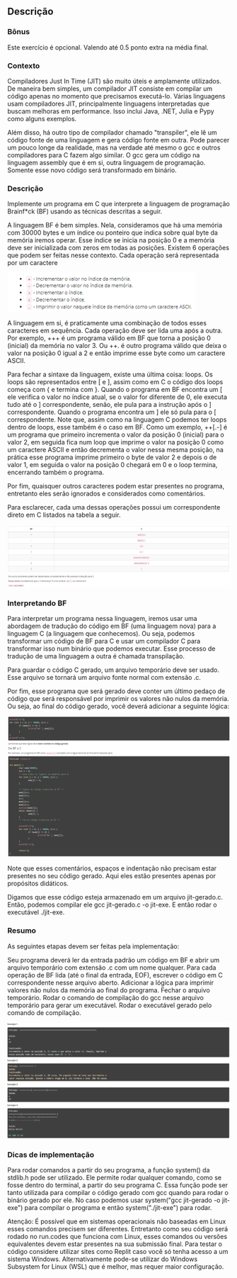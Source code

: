   ## Descrição
  ### Bônus
Este exercício é opcional. Valendo até 0.5 ponto extra na média final.

### Contexto
Compiladores Just In Time (JIT) são muito úteis e amplamente utilizados. De maneira bem simples, um compilador JIT consiste em compilar um código apenas no momento que precisamos executá-lo. Várias linguagens usam compiladores JIT, principalmente linguagens interpretadas que buscam melhoras em performance. Isso inclui Java, .NET, Julia e Pypy como alguns exemplos.

Além disso, há outro tipo de compilador chamado "transpiler", ele lê um código fonte de uma linguagem e gera código fonte em outra. Pode parecer um pouco longe da realidade, mas na verdade até mesmo o gcc e outros compiladores para C fazem algo similar. O gcc gera um código na linguagem assembly que é em si, outra linguagem de programação. Somente esse novo código será transformado em binário.

### Descrição
Implemente um programa em C que interprete a linguagem de programação Brainf*ck (BF) usando as técnicas descritas a seguir.

A linguagem BF é bem simples. Nela, consideramos que há uma memória com 30000 bytes e um índice ou ponteiro que indica sobre qual byte da memória iremos operar. Esse índice se inicia na posição 0 e a memória deve ser inicializada com zeros em todas as posições. Existem 6 operações que podem ser feitas nesse contexto. Cada operação será representada por um caractere

![alt-text](https://github.com/niicao/USP/blob/main/Laborat%C3%B3rio%20de%20ICC%20(Laboratory%20of%20Computer%20Science%20Introduction)/B%C3%B4nus%20(Compilador%20JIT%20de%20Brainf*ck)/bf-1.png)

A linguagem em si, é praticamente uma combinação de todos esses caracteres em sequência. Cada operação deve ser lida uma após a outra. Por exemplo, +++ é um programa válido em BF que torna a posição 0 (inicial) da memória no valor 3. Ou ++. é outro programa válido que deixa o valor na posição 0 igual a 2 e então imprime esse byte como um caractere ASCII.

Para fechar a sintaxe da linguagem, existe uma última coisa: loops. Os loops são representados entre [ e ], assim como em C o código dos loops começa com { e termina com }. Quando o programa em BF encontra um [ ele verifica o valor no índice atual, se o valor for diferente de 0, ele executa tudo até o ] correspondente, senão, ele pula para a instrução após o ] correspondente. Quando o programa encontra um ] ele só pula para o [ correspondente. Note que, assim como na linguagem C podemos ter loops dentro de loops, esse também é o caso em BF. Como um exemplo, ++[.-] é um programa que primeiro incrementa o valor da posição 0 (inicial) para o valor 2, em seguida fica num loop que imprime o valor na posição 0 como um caractere ASCII e então decrementa o valor nessa mesma posição, na prática esse programa imprime primeiro o byte de valor 2 e depois o de valor 1, em seguida o valor na posição 0 chegará em 0 e o loop termina, encerrando também o programa.

Por fim, quaisquer outros caracteres podem estar presentes no programa, entretanto eles serão ignorados e considerados como comentários.

Para esclarecer, cada uma dessas operações possui um correspondente direto em C listados na tabela a seguir.

![alt-text](https://github.com/niicao/USP/blob/main/Laborat%C3%B3rio%20de%20ICC%20(Laboratory%20of%20Computer%20Science%20Introduction)/B%C3%B4nus%20(Compilador%20JIT%20de%20Brainf*ck)/bf0.png)

### Interpretando BF
Para interpretar um programa nessa linguagem, iremos usar uma abordagem de tradução do código em BF (uma linguagem nova) para a linguagem C (a linguagem que conhecemos). Ou seja, podemos transformar um código de BF para C e usar um compilador C para transformar isso num binário que podemos executar. Esse processo de tradução de uma linguagem a outra é chamada transpilação.

Para guardar o código C gerado, um arquivo temporário deve ser usado. Esse arquivo se tornará um arquivo fonte normal com extensão .c.

Por fim, esse programa que será gerado deve conter um último pedaço de código que será responsável por imprimir os valores não nulos da memória. Ou seja, ao final do código gerado, você deverá adicionar a seguinte lógica:

![alt-text](https://github.com/niicao/USP/blob/main/Laborat%C3%B3rio%20de%20ICC%20(Laboratory%20of%20Computer%20Science%20Introduction)/B%C3%B4nus%20(Compilador%20JIT%20de%20Brainf*ck)/bf1.png)

Note que esses comentários, espaços e indentação não precisam estar presentes no seu código gerado. Aqui eles estão presentes apenas por propósitos didáticos.

Digamos que esse código esteja armazenado em um arquivo jit-gerado.c. Então, podemos compilar ele gcc jit-gerado.c -o jit-exe. E então rodar o executável ./jit-exe.

### Resumo
As seguintes etapas devem ser feitas pela implementação:

Seu programa deverá ler da entrada padrão um código em BF e abrir um arquivo temporário com extensão .c com um nome qualquer.
Para cada operação de BF lida (até o final da entrada, EOF), escrever o código em C correspondente nesse arquivo aberto.
Adicionar a lógica para imprimir valores não nulos da memória ao final do programa.
Fechar o arquivo temporário.
Rodar o comando de compilação do gcc nesse arquivo temporário para gerar um executável.
Rodar o executável gerado pelo comando de compilação.

![alt-text](https://github.com/niicao/USP/blob/main/Laborat%C3%B3rio%20de%20ICC%20(Laboratory%20of%20Computer%20Science%20Introduction)/B%C3%B4nus%20(Compilador%20JIT%20de%20Brainf*ck)/bf2.png)

### Dicas de implementação
Para rodar comandos a partir do seu programa, a função system() da stdlib.h pode ser utilizado. Ele permite rodar qualquer comando, como se fosse dentro do terminal, a partir do seu programa C. Essa função pode ser tanto utilizada para compilar o código gerado com gcc quando para rodar o binário gerado por ele. No caso podemos usar system("gcc jit-gerado -o jit-exe") para compilar o programa e então system("./jit-exe") para rodar.

Atenção: É possível que em sistemas operacionais não baseadas em Linux esses comandos precisem ser diferentes. Entretanto como seu código será rodado no run.codes que funciona com Linux, esses comandos ou versões equivalentes devem estar presentes na sua submissão final. Para testar o código considere utilizar sites como Replit caso você só tenha acesso a um sistema Windows. Alternativamente pode-se utilizar do Windows Subsystem for Linux (WSL) que é melhor, mas requer maior configuração.
